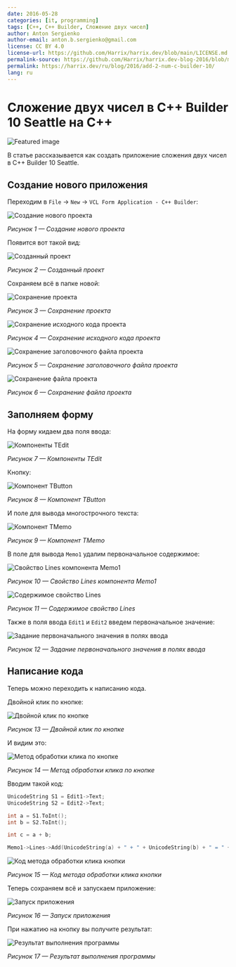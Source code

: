 ```yaml
---
date: 2016-05-28
categories: [it, programming]
tags: [C++, C++ Builder, Сложение двух чисел]
author: Anton Sergienko
author-email: anton.b.sergienko@gmail.com
license: CC BY 4.0
license-url: https://github.com/Harrix/harrix.dev/blob/main/LICENSE.md
permalink-source: https://github.com/Harrix/harrix.dev-blog-2016/blob/main/add-2-num-c-builder-10/add-2-num-c-builder-10.md
permalink: https://harrix.dev/ru/blog/2016/add-2-num-c-builder-10/
lang: ru
---
```


# Сложение двух чисел в C++ Builder 10 Seattle на C++

![Featured image](featured-image.svg)

В статье рассказывается как создать приложение сложения двух чисел в C++ Builder 10 Seattle.

## Создание нового приложения

Переходим в `File` → `New` → `VCL Form Application - C++ Builder`:

![Создание нового проекта](img/new-project_01.png)

_Рисунок 1 — Создание нового проекта_

Появится вот такой вид:

![Созданный проект](img/new-project_02.png)

_Рисунок 2 — Созданный проект_

Сохраняем всё в папке новой:

![Сохранение проекта](img/new-project_03.png)

_Рисунок 3 — Сохранение проекта_

![Сохранение исходного кода проекта](img/new-project_04.png)

_Рисунок 4 — Сохранение исходного кода проекта_

![Сохранение заголовочного файла проекта](img/new-project_05.png)

_Рисунок 5 — Сохранение заголовочного файла проекта_

![Сохранение файла проекта](img/new-project_06.png)

_Рисунок 6 — Сохранение файла проекта_

## Заполняем форму

На форму кидаем два поля ввода:

![Компоненты TEdit](img/controls_01.png)

_Рисунок 7 — Компоненты TEdit_

Кнопку:

![Компонент TButton](img/controls_02.png)

_Рисунок 8 — Компонент TButton_

И поле для вывода многострочного текста:

![Компонент TMemo](img/controls_03.png)

_Рисунок 9 — Компонент TMemo_

В поле для вывода `Memo1` удалим первоначальное содержимое:

![Свойство Lines компонента Memo1](img/controls_04.png)

_Рисунок 10 — Свойство Lines компонента Memo1_

![Содержимое свойство Lines](img/controls_05.png)

_Рисунок 11 — Содержимое свойство Lines_

Также в поля ввода `Edit1` и `Edit2` введем первоначальное значение:

![Задание первоначального значения в полях ввода](img/controls_06.png)

_Рисунок 12 — Задание первоначального значения в полях ввода_

## Написание кода

Теперь можно переходить к написанию кода.

Двойной клик по кнопке:

![Двойной клик по кнопке](img/click_01.png)

_Рисунок 13 — Двойной клик по кнопке_

И видим это:

![Метод обработки клика по кнопке](img/click_02.png)

_Рисунок 14 — Метод обработки клика по кнопке_

Вводим такой код:

```cpp
UnicodeString S1 = Edit1->Text;
UnicodeString S2 = Edit2->Text;

int a = S1.ToInt();
int b = S2.ToInt();

int c = a + b;

Memo1->Lines->Add(UnicodeString(a) + " + " + UnicodeString(b) + " = " + UnicodeString(c));
```

![Код метода обработки клика кнопки](img/click_03.png)

_Рисунок 15 — Код метода обработки клика кнопки_

Теперь сохраняем всё и запускаем приложение:

![Запуск приложения](img/run.png)

_Рисунок 16 — Запуск приложения_

При нажатию на кнопку вы получите результат:

![Результат выполнения программы](img/result.png)

_Рисунок 17 — Результат выполнения программы_
